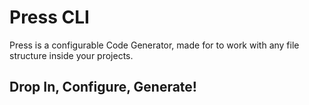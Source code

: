 # Press CLI
Press is a configurable Code Generator, made for to work with any file structure inside your projects.

## Drop In, Configure, Generate!